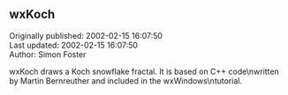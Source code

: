 ## wxKoch  
Originally published: 2002-02-15 16:07:50  
Last updated: 2002-02-15 16:07:50  
Author: Simon Foster  
  
wxKoch draws a Koch snowflake fractal.  It is based on C++ code\nwritten by Martin Bernreuther and included in the wxWindows\ntutorial.